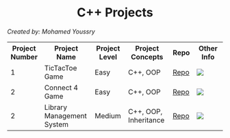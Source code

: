 <h1 align="center"> C++ Projects </h1>

*Created by: Mohamed Youssry*

<table>
<tr>
    <th width="30px">Project Number</th>
    <th width="200px">Project Name</th>
    <th width="100px">Project Level</th>
    <th width="200px">Project Concepts</th>
    <th width="50px">Repo</th>
    <th width="350px">Other Info</th>
</tr>
<tr>
    <td>1</td>
    <td>TicTacToe Game</td>
    <td>Easy</td>
    <td>C++, OOP</td>
    <td><a href = "./TicTacToe"> Repo </a> </td>
    <td><img src="https://miro.medium.com/max/1400/1*gYYWXxLr7k4_RlIwkM1Bnw.png"></td>
</tr>
<tr>
    <td>2</td>
    <td>Connect 4 Game</td>
    <td>Easy</td>
    <td>C++, OOP</td>
    <td><a href = "./Connect4"> Repo </a> </td>
    <td><img src="https://store-images.s-microsoft.com/image/apps.41929.14246448385562777.7795b656-4cc6-43e1-897f-ecca74691263.ce6424bf-ec09-434a-9a0d-6d9507621cfa?mode=scale&q=90&h=1080&w=1920"></td>
</tr>
<tr>
    <td>2</td>
    <td>Library Management System</td>
    <td>Medium</td>
    <td>C++, OOP, Inheritance</td>
    <td><a href = "./Library"> Repo </a> </td>
    <td><img src="https://cdn.britannica.com/q:60/92/216092-050-4B31C2B7/custom-library.jpg"></td>
</tr>
</table>
